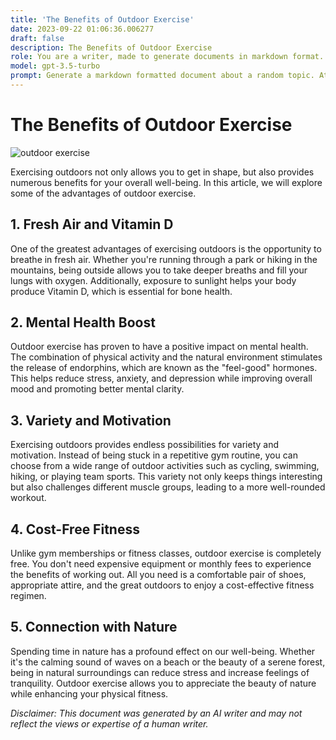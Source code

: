 ```yaml
---
title: 'The Benefits of Outdoor Exercise'
date: 2023-09-22 01:06:36.006277
draft: false
description: The Benefits of Outdoor Exercise
role: You are a writer, made to generate documents in markdown format. It is very important that all of the documents you generate are in valid markdown format.
model: gpt-3.5-turbo
prompt: Generate a markdown formatted document about a random topic. At the bottom, include a disclaimer explaining that the document was generated by you. The first line of the document should be the title. Make sure that the entire document is in proper markdown format, using a mix of various tags to make the document visually appealing.
---
```


# The Benefits of Outdoor Exercise

![outdoor exercise](https://example.com/outdoor-exercise.jpg)

Exercising outdoors not only allows you to get in shape, but also provides numerous benefits for your overall well-being. In this article, we will explore some of the advantages of outdoor exercise.

## 1. Fresh Air and Vitamin D

One of the greatest advantages of exercising outdoors is the opportunity to breathe in fresh air. Whether you're running through a park or hiking in the mountains, being outside allows you to take deeper breaths and fill your lungs with oxygen. Additionally, exposure to sunlight helps your body produce Vitamin D, which is essential for bone health.

## 2. Mental Health Boost

Outdoor exercise has proven to have a positive impact on mental health. The combination of physical activity and the natural environment stimulates the release of endorphins, which are known as the "feel-good" hormones. This helps reduce stress, anxiety, and depression while improving overall mood and promoting better mental clarity.

## 3. Variety and Motivation

Exercising outdoors provides endless possibilities for variety and motivation. Instead of being stuck in a repetitive gym routine, you can choose from a wide range of outdoor activities such as cycling, swimming, hiking, or playing team sports. This variety not only keeps things interesting but also challenges different muscle groups, leading to a more well-rounded workout.

## 4. Cost-Free Fitness

Unlike gym memberships or fitness classes, outdoor exercise is completely free. You don't need expensive equipment or monthly fees to experience the benefits of working out. All you need is a comfortable pair of shoes, appropriate attire, and the great outdoors to enjoy a cost-effective fitness regimen.

## 5. Connection with Nature

Spending time in nature has a profound effect on our well-being. Whether it's the calming sound of waves on a beach or the beauty of a serene forest, being in natural surroundings can reduce stress and increase feelings of tranquility. Outdoor exercise allows you to appreciate the beauty of nature while enhancing your physical fitness.

_Disclaimer: This document was generated by an AI writer and may not reflect the views or expertise of a human writer._